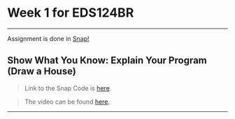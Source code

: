 # Week 1 for EDS124BR

---

Assignment is done in [Snap!](https://snap.berkeley.edu/index)

## Show What You Know: Explain Your Program (Draw a House)

> Link to the Snap Code is [here](https://snap.berkeley.edu/project?username=patelkhushi&projectname=WP_Sequencing).

> The video can be found [here](https://youtu.be/Pi7ijr6FiE8).

---